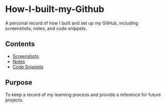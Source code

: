 # How-I-built-my-Github
A personal record of how I built and set up my GitHub, including screenshots, notes, and code snippets.
## Contents
- [Screenshots](./screenshots)
- [Notes](./notes)
- [Code Snippets](./code-snippets)

## Purpose
To keep a record of my learning process and provide a reference for future projects.
